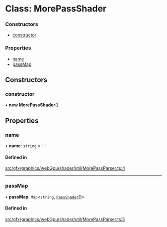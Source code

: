 # Class: MorePassShader


### Constructors

- [constructor](MorePassShader.md#constructor)

### Properties

- [name](MorePassShader.md#name)
- [passMap](MorePassShader.md#passmap)

## Constructors

### constructor

• **new MorePassShader**()

## Properties

### name

• **name**: `string` = `''`

#### Defined in

[src/gfx/graphics/webGpu/shader/util/MorePassParser.ts:4](https://github.com/Orillusion/orillusion/blob/main/src/gfx/graphics/webGpu/shader/util/MorePassParser.ts#L4)

___

### passMap

• **passMap**: `Map`<`string`, [`PassShader`](PassShader.md)[]\>

#### Defined in

[src/gfx/graphics/webGpu/shader/util/MorePassParser.ts:5](https://github.com/Orillusion/orillusion/blob/main/src/gfx/graphics/webGpu/shader/util/MorePassParser.ts#L5)
